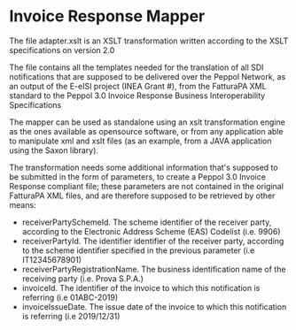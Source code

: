 # Invoice Response Mapper

The file adapter.xslt is an XSLT transformation written according to the XSLT specifications on version 2.0

The file contains all the templates needed for the translation of all SDI notifications that are supposed to be delivered over the Peppol Network, as an output of the E-eISI project (INEA Grant #), from the FatturaPA XML standard to the Peppol 3.0 Invoice Response Business Interoperability Specifications

The mapper can be used as standalone using an xslt transformation engine as the ones available as opensource software, or from any application able to manipulate xml and xslt files (as an example, from a JAVA application using the Saxon library).

The transformation needs some additional information that's supposed to be submitted in the form of parameters, to create a Peppol 3.0 Invoice Response compliant file; these parameters are not contained in the original FatturaPA XML files, and are therefore supposed to be retrieved by other means:

- receiverPartySchemeId. The scheme identifier of the receiver party, according to the Electronic Address Scheme (EAS) Codelist (i.e. 9906)
- receiverPartyId. The identifier identifier of the receiver party, according to the scheme identifier specified in the previous parameter (i.e IT12345678901)
- receiverPartyRegistrationName. The business identification name of the receiving party (i.e. Prova S.P.A.)
- invoiceId. The identifier of the invoice to which this notification is referring (i.e 01ABC-2019)
- invoiceIssueDate. The issue date of the invoice to which this notification is referring (i.e 2019/12/31)
